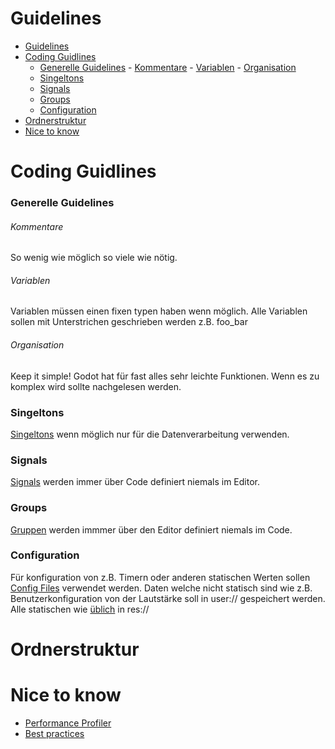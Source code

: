 # Guidelines
- [Guidelines](#guidelines)
- [Coding Guidlines](#coding-guidlines)
    - [Generelle Guidelines](#generelle-guidelines)
          - [Kommentare](#kommentare)
          - [Variablen](#variablen)
          - [Organisation](#organisation)
    - [Singeltons](#singeltons)
    - [Signals](#signals)
    - [Groups](#groups)
    - [Configuration](#configuration)
- [Ordnerstruktur](#ordnerstruktur)
- [Nice to know](#nice-to-know)


# Coding Guidlines
### Generelle Guidelines
###### Kommentare
So wenig wie möglich so viele wie nötig.

###### Variablen
Variablen müssen einen fixen typen haben wenn möglich.
Alle Variablen sollen mit Unterstrichen geschrieben werden z.B. foo_bar

###### Organisation
Keep it simple! Godot hat für fast alles sehr leichte Funktionen. Wenn es zu komplex wird sollte nachgelesen werden.

### Singeltons
[Singeltons](https://docs.godotengine.org/en/stable/tutorials/scripting/singletons_autoload.html) wenn möglich nur für die Datenverarbeitung verwenden.

### Signals
[Signals](https://docs.godotengine.org/en/stable/getting_started/step_by_step/signals.html) werden immer über Code definiert niemals im Editor.

### Groups
[Gruppen](https://docs.godotengine.org/en/stable/tutorials/scripting/groups.html) werden immmer über den Editor definiert niemals im Code.

### Configuration
Für konfiguration von z.B. Timern oder anderen statischen Werten sollen [Config Files](https://docs.godotengine.org/en/stable/classes/class_configfile.html) verwendet werden. Daten welche nicht statisch sind wie z.B. Benutzerkonfiguration von der Lautstärke soll in user:// gespeichert werden. Alle statischen wie [üblich](https://docs.godotengine.org/en/stable/tutorials/scripting/filesystem.html) in res://

# Ordnerstruktur

# Nice to know
- [Performance Profiler](https://docs.godotengine.org/en/stable/tutorials/scripting/debug/the_profiler.html)
- [Best practices](https://docs.godotengine.org/en/stable/tutorials/best_practices/index.html)

